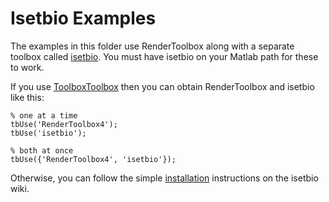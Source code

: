 Isetbio Examples
==============
The examples in this folder use RenderToolbox along with a separate toolbox called [isetbio](https://github.com/isetbio/isetbio).  You must have isetbio on your Matlab path for these to work.

If you use [ToolboxToolbox](https://github.com/ToolboxHub/ToolboxToolbox) then you can obtain RenderToolbox and isetbio like this:
```
% one at a time
tbUse('RenderToolbox4');
tbUse('isetbio');

% both at once
tbUse({'RenderToolbox4', 'isetbio'});
```

Otherwise, you can follow the simple [installation](https://github.com/isetbio/isetbio/wiki/ISETBIO%20Installation) instructions on the isetbio wiki.

